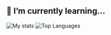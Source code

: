 ## 🌱 I’m currently learning...
![My stats](https://github-readme-stats.vercel.app/api?username=woodbaroke&theme=catppuccin_latte&show_icons=true&layout=compact)
![Top Languages](https://github-readme-stats.vercel.app/api/top-langs?username=woodbaroke&layout=compact&theme=tokyonight)



